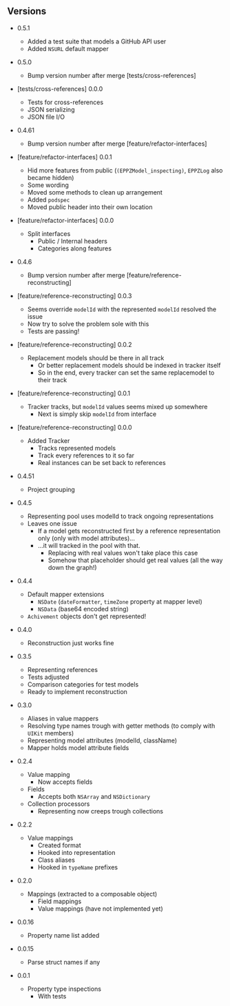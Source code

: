 ## Versions


* 0.5.1

    + Added a test suite that models a GitHub API user
    + Added `NSURL` default mapper

* 0.5.0

    + Bump version number after merge [tests/cross-references]

* [tests/cross-references] 0.0.0

    + Tests for cross-references
    + JSON serializing
    + JSON file I/O

* 0.4.61

    + Bump version number after merge [feature/refactor-interfaces]

* [feature/refactor-interfaces] 0.0.1

    + Hid more features from public (`(EPPZModel_inspecting)`, `EPPZLog` also became hidden)
    + Some wording
    + Moved some methods to clean up arrangement
    + Added `podspec`
    + Moved public header into their own location

* [feature/refactor-interfaces] 0.0.0

    + Split interfaces
        + Public / Internal headers
        + Categories along features


* 0.4.6

    + Bump version number after merge [feature/reference-reconstructing]


* [feature/reference-reconstructing] 0.0.3

    + Seems override `modelId` with the represented `modelId` resolved the issue
    + Now try to solve the problem sole with this
    + Tests are passing!


* [feature/reference-reconstructing] 0.0.2

    + Replacement models should be there in all track
        + Or better replacement models should be indexed in tracker itself
        + So in the end, every tracker can set the same replacemodel to their track


* [feature/reference-reconstructing] 0.0.1

    + Tracker tracks, but `modelId` values seems mixed up somewhere
        + Next is simply skip `modelId` from interface


* [feature/reference-reconstructing] 0.0.0

    + Added Tracker
        + Tracks represented models
        + Track every references to it so far
        + Real instances can be set back to references


* 0.4.51

    + Project grouping


* 0.4.5

    + Representing pool uses modelId to track ongoing representations
    + Leaves one issue
        + If a model gets reconstructed first by a reference representation only (only with model attributes)...
        + ...it will tracked in the pool with that.
            + Replacing with real values won't take place this case
            + Somehow that placeholder should get real values (all the way down the graph!)


* 0.4.4
    
    + Default mapper extensions
        + `NSDate` (`dateFormatter`, `timeZone` property at mapper level)
        + `NSData` (base64 encoded string)
    + `Achivement` objects don't get represented!


* 0.4.0

    + Reconstruction just works fine
    

* 0.3.5

    + Representing references
    + Tests adjusted
    + Comparison categories for test models
    + Ready to implement reconstruction


* 0.3.0

    + Aliases in value mappers
    + Resolving type names trough with getter methods (to comply with `UIKit` members)
    + Representing model attributes (modelId, className)
    + Mapper holds model attribute fields


* 0.2.4

    + Value mapping
        + Now accepts fields
    + Fields
        + Accepts both `NSArray` and `NSDictionary`
    + Collection processors
        + Representing now creeps trough collections


* 0.2.2

    + Value mappings
        + Created format
        + Hooked into representation
        + Class aliases
        + Hooked in `typeName` prefixes


* 0.2.0

    + Mappings (extracted to a composable object)
        + Field mappings
        + Value mappings (have not implemented yet)


* 0.0.16

    + Property name list added


* 0.0.15

    + Parse struct names if any 


* 0.0.1

    + Property type inspections
        + With tests